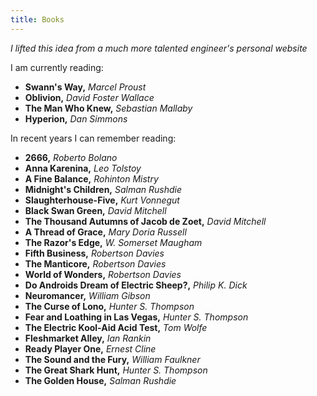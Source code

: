 ```yaml
---
title: Books
---
```


*I lifted this idea from a much more talented engineer's personal website*

I am currently reading:

+ **Swann's Way,** *Marcel Proust*
+ **Oblivion,** *David Foster Wallace*
+ **The Man Who Knew,** *Sebastian Mallaby*
+ **Hyperion,** *Dan Simmons*

In recent years I can remember reading:

+ **2666,** *Roberto Bolano*
+ **Anna Karenina,** *Leo Tolstoy*
+ **A Fine Balance,** *Rohinton Mistry*
+ **Midnight's Children,** *Salman Rushdie*
+ **Slaughterhouse-Five,** *Kurt Vonnegut*
+ **Black Swan Green,** *David Mitchell*
+ **The Thousand Autumns of Jacob de Zoet,** *David Mitchell*
+ **A Thread of Grace,** *Mary Doria Russell*
+ **The Razor's Edge,** *W. Somerset Maugham*
+ **Fifth Business,** *Robertson Davies*
+ **The Manticore,** *Robertson Davies*
+ **World of Wonders,** *Robertson Davies*
+ **Do Androids Dream of Electric Sheep?,** *Philip K. Dick* 
+ **Neuromancer,** *William Gibson*
+ **The Curse of Lono,** *Hunter S. Thompson*
+ **Fear and Loathing in Las Vegas,** *Hunter S. Thompson*
+ **The Electric Kool-Aid Acid Test,** *Tom Wolfe*
+ **Fleshmarket Alley,** *Ian Rankin*
+ **Ready Player One,** *Ernest Cline*
+ **The Sound and the Fury,** *William Faulkner*
+ **The Great Shark Hunt,** *Hunter S. Thompson*
+ **The Golden House,** *Salman Rushdie*
